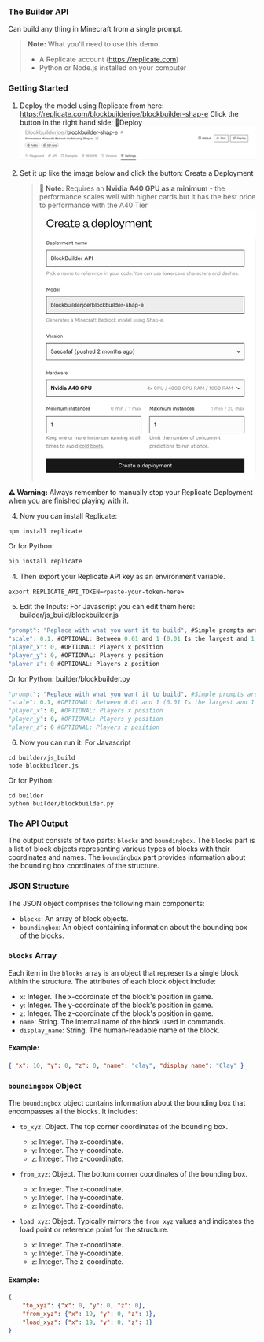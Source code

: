 ### The Builder API

Can build any thing in Minecraft from a single prompt. 

> **Note:** What you'll need to use this demo:
> - A Replicate account (https://replicate.com)
> - Python or Node.js installed on your computer

### Getting Started
1. Deploy the model using Replicate from here: https://replicate.com/blockbuilderjoe/blockbuilder-shap-e
	Click the button in the right hand side:  🚀Deploy
	![Screenshot1](../img/Screenshot1.png)
	
3.  Set it up like the image below and click the button: Create a Deployment 
    > **📝 Note:** Requires an **Nvidia A40 GPU as a minimum** - the performance scales well with higher cards but it has the best price to performance with the A40 Tier
   ![Screenshot2](../img/Screenshot2.png)

**⚠️ Warning:** Always remember to manually stop your Replicate Deployment when you are finished playing with it.

4. Now you can install Replicate: 
```shell
npm install replicate
```
 Or for Python:
```python
pip install replicate
```
4. Then export your Replicate API key as an environment variable. 
```shell
export REPLICATE_API_TOKEN=<paste-your-token-here>
```
5. Edit the Inputs: 
For Javascript you can edit them here: builder/js_build/blockbuilder.js
```javascript
"prompt": "Replace with what you want it to build", #Simple prompts are better i.e "Brown dog" rather than "build a brown dog"
"scale": 0.1, #OPTIONAL: Between 0.01 and 1 (0.01 Is the largest and 1 is the smallest)
"player_x": 0, #OPTIONAL: Players x position
"player_y": 0, #OPTIONAL: Players y position
"player_z": 0 #OPTIONAL: Players z position
```
Or for Python: builder/blockbuilder.py
```python
"prompt": "Replace with what you want it to build", #Simple prompts are better i.e "Brown dog" rather than "build a brown dog"
"scale": 0.1, #OPTIONAL: Between 0.01 and 1 (0.01 Is the largest and 1 is the smallest)
"player_x": 0, #OPTIONAL: Players x position
"player_y": 0, #OPTIONAL: Players y position
"player_z": 0 #OPTIONAL: Players z position
```
6. Now you can run it: 
For Javascript
```shell
cd builder/js_build
node blockbuilder.js
```
Or for Python: 
```
cd builder
python builder/blockbuilder.py
```
### The API Output

The output consists of two parts: `blocks` and `boundingbox`. The `blocks` part is a list of block objects representing various types of blocks with their coordinates and names. The `boundingbox` part provides information about the bounding box coordinates of the structure.
### JSON Structure

The JSON object comprises the following main components:

- `blocks`: An array of block objects.
- `boundingbox`: An object containing information about the bounding box of the blocks.
### `blocks` Array
Each item in the `blocks` array is an object that represents a single block within the structure. The attributes of each block object include:

- `x`: Integer. The x-coordinate of the block's position in game.
- `y`: Integer. The y-coordinate of the block's position in game.
- `z`: Integer. The z-coordinate of the block's position in game.
- `name`: String. The internal name of the block used in commands.
- `display_name`: String. The human-readable name of the block.
#### Example:

```json
{ "x": 10, "y": 0, "z": 0, "name": "clay", "display_name": "Clay" }
```

### `boundingbox` Object

The `boundingbox` object contains information about the bounding box that encompasses all the blocks. It includes:

- `to_xyz`: Object. The top corner coordinates of the bounding box.
    - `x`: Integer. The x-coordinate.
    - `y`: Integer. The y-coordinate.
    - `z`: Integer. The z-coordinate.
    
- `from_xyz`: Object. The bottom corner coordinates of the bounding box.
    - `x`: Integer. The x-coordinate.
    - `y`: Integer. The y-coordinate.
    - `z`: Integer. The z-coordinate.
    
- `load_xyz`: Object. Typically mirrors the `from_xyz` values and indicates the load point or reference point for the structure. 
    - `x`: Integer. The x-coordinate.
    - `y`: Integer. The y-coordinate.
    - `z`: Integer. The z-coordinate.

#### Example:

```json
{ 	
	"to_xyz": {"x": 0, "y": 0, "z": 0},
	"from_xyz": {"x": 19, "y": 0, "z": 1},
	"load_xyz": {"x": 19, "y": 0, "z": 1} 
}
```
